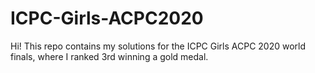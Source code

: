 # ICPC-Girls-ACPC2020

Hi!
This repo contains my solutions for the ICPC Girls ACPC 2020 world finals, where I ranked 3rd winning a gold medal.
